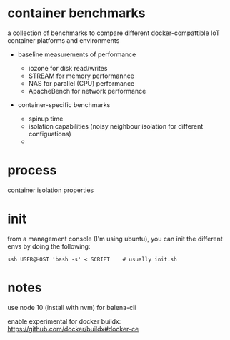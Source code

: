 # container benchmarks

a collection of benchmarks to compare different docker-compattible IoT container platforms and environments

- baseline measurements of performance
    - iozone for disk read/writes
    - STREAM for memory performannce
    - NAS for parallel (CPU) performance
    - ApacheBench for network performance


- container-specific benchmarks
    - spinup time
    - isolation capabilities (noisy neighbour isolation for different configuations)
    - 


# process

container isolation properties




# init
from a management console (I'm using ubuntu), you can init the different envs by doing the following:

```
ssh USER@HOST 'bash -s' < SCRIPT    # usually init.sh
```


# notes
use node 10 (install with nvm) for balena-cli

enable experimental for docker buildx: https://github.com/docker/buildx#docker-ce

